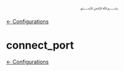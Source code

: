 <p align=center>
   ﷽
</p>

[← Configurations](/docs/CONFIGURATION.md)

# connect_port


[← Configurations](/docs/CONFIGURATION.md)

